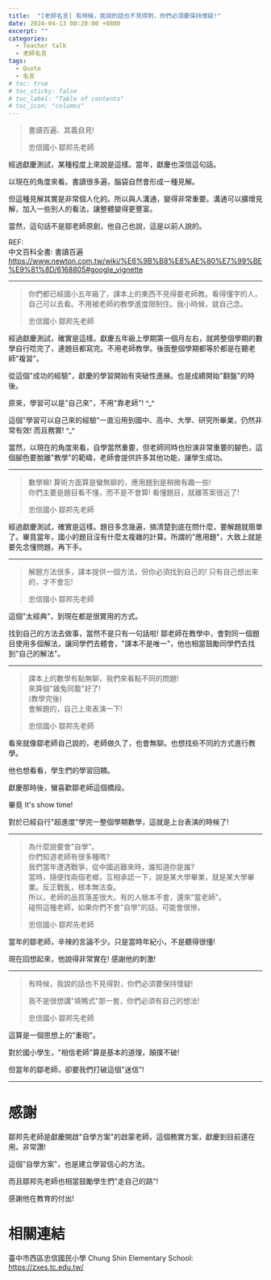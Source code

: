 ```yaml
---
title:  "[老師名言] 有時候，我說的話也不見得對，你們必須要保持懷疑!"
date: 2024-04-13 00:20:00 +0800
excerpt: ""
categories: 
  - Teacher talk
  - 老師名言
tags:
  - Quote
  - 名言
# toc: true
# toc_sticky: false
# toc_label: "Table of contents"
# toc_icon: "columns"
---
```


> 書讀百遍、其義自見!
>
> 忠信國小 鄒邦先老師

經過獻慶測試，某種程度上來說是這樣。當年，獻慶也深信這句話。

以現在的角度來看。書讀很多遍，腦袋自然會形成一種見解。

但這種見解其實是非常個人化的。所以與人溝通，變得非常重要。溝通可以擴增見解，加入一些別人的看法，讓整體變得更豐富。

當然，這句話不是鄒老師原創，他自己也說，這是以前人說的。

REF:  
中文百科全書: 書讀百遍
<https://www.newton.com.tw/wiki/%E6%9B%B8%E8%AE%80%E7%99%BE%E9%81%8D/6168805#google_vignette>

-----

> 你們都已經國小五年級了，課本上的東西不見得要老師教。看得懂字的人，自己可以去看。不用被老師的教學進度限制住。我小時候，就自己念。
>
> 忠信國小 鄒邦先老師

經過獻慶測試，確實是這樣。獻慶五年級上學期第一個月左右，就將整個學期的數學自行唸完了，連題目都寫完。不用老師教學。後面整個學期都等於都是在聽老師"複習"。

從這個"成功的經驗"，獻慶的學習開始有突破性進展。也是成績開始"翻盤"的時後。  

原來，學習可以是"自己來"，不用"靠老師"! ^_^

這個"學習可以自己來的經驗"一直沿用到國中、高中、大學、研究所畢業，仍然非常有效! 而且務實! ^_^

當然，以現在的角度來看，自學當然重要，但老師同時也扮演非常重要的腳色，這個腳色要脫離"教學"的範疇，老師會提供許多其他功能，讓學生成功。

-----

> 數學嘛! 算術方面算是蠻無聊的，應用題到是稍微有趣一些!  
> 你們主要是題目看不懂，而不是不會算! 看懂題目，就離答案很近了!  
>
> 忠信國小 鄒邦先老師

經過獻慶測試，確實是這樣。題目多念幾遍，搞清楚到底在問什麼，要解題就簡單了。畢竟當年，國小的題目沒有什麼太複雜的計算。所謂的"應用題"，大致上就是要先念懂問題，再下手。

-----

> 解題方法很多，課本提供一個方法，但你必須找到自己的!
> 只有自己想出來的，才不會忘!
>
> 忠信國小 鄒邦先老師

這個"太經典"，到現在都是很實用的方式。

找到自己的方法去做事，當然不是只有一句話啦! 鄒老師在教學中，會對同一個題目使用多個解法，讓同學們去體會，"課本不是唯一"，他也相當鼓勵同學們去找到"自己的解法"。

-----

> 課本上的數學有點無聊，我們來看點不同的問題!  
> 來算個"雞兔同籠"好了!  
> (教學完後)  
> 會解題的，自己上來表演一下!  
>
> 忠信國小 鄒邦先老師

看來就像鄒老師自己說的，老師做久了，也會無聊。也想找些不同的方式進行教學。

他也想看看，學生們的學習回饋。

獻慶那時後，蠻喜歡鄒老師這個橋段。

畢竟 It's show time!

對於已經自行"超進度"學完一整個學期數學，這就是上台表演的時候了!

-----

> 為什麼說要會"自學"。  
> 你們知道老師有很多種嗎?  
> 我們當年遭遇戰爭，從中國逃難來時，誰知道你是誰?  
> 當時，隨便找兩個老鄉，互相承認一下，說是某大學畢業，就是某大學畢業。反正戰亂，根本無法查。  
> 所以，老師的品質落差很大。有的人根本不會，還來"當老師"。  
> 碰照這種老師，如果你們不會"自學"的話，可能會很慘。 
>
> 忠信國小 鄒邦先老師

當年的鄒老師，辛辣的言論不少。只是當時年紀小，不是聽得很懂!

現在回想起來，他說得非常實在! 感謝他的刺激!

-----

> 有時候，我說的話也不見得對，你們必須要保持懷疑!
> 
> 我不是很想講"填鴨式"那一套，你們必須有自己的想法!
>
> 忠信國小 鄒邦先老師

這算是一個思想上的"重砲"。

對於國小學生，"相信老師"算是基本的道理，顛撲不破!

但當年的鄒老師，卻要我們打破這個"迷信"!

-----

# 感謝

鄒邦先老師是獻慶開啟"自學方案"的啟蒙老師，這個務實方案，獻慶到目前還在用。非常讚!

這個"自學方案"，也是建立學習信心的方法。

而且鄒邦先老師也相當鼓勵學生們"走自己的路"!

感謝他在教育的付出!

# 相關連結

臺中市西區忠信國民小學 Chung Shin Elementary School:  
<https://zxes.tc.edu.tw/>
